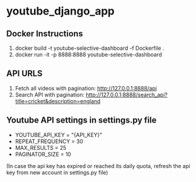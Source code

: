 # youtube_django_app

## Docker Instructions

1. docker build -t youtube-selective-dashboard -f Dockerfile .
2. docker run -it -p 8888:8888 youtube-selective-dashboard

## API URLS


1. Fetch all videos with pagination: http://127.0.0.1:8888/api
2. Search API with pagination: http://127.0.0.1:8888/search_api?title=cricket&description=england


## Youtube API settings in settings.py file
- YOUTUBE_API_KEY = "{API_KEY}"
- REPEAT_FREQUENCY = 30
- MAX_RESULTS = 25
- PAGINATOR_SIZE = 10


(In case the api key has expired or reached its daily quota, refresh the api key from new account in settings.py file)
